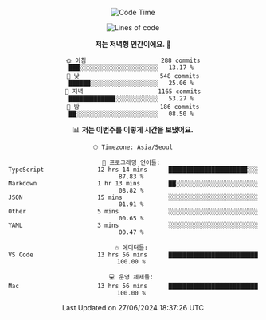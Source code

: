 <div align='center'>
 
<!--START_SECTION:waka-->
![Code Time](http://img.shields.io/badge/Code%20Time-3%2C614%20hrs%2018%20mins-blue)

![Lines of code](https://img.shields.io/badge/%EC%A0%80%EB%8A%94%20%EC%97%AC%ED%83%9C%EA%B9%8C%EC%A7%80%20-1.5%20million%20%EC%A4%84%EC%9D%98%20%EC%BD%94%EB%93%9C%EB%A5%BC%20%EC%9E%91%EC%84%B1%ED%96%88%EC%96%B4%EC%9A%94.-blue)

**저는 저녁형 인간이에요. 🦉** 

```text
🌞 아침                     288 commits         ███░░░░░░░░░░░░░░░░░░░░░░   13.17 % 
🌆 낮　                     548 commits         ██████░░░░░░░░░░░░░░░░░░░   25.06 % 
🌃 저녁                     1165 commits        █████████████░░░░░░░░░░░░   53.27 % 
🌙 밤　                     186 commits         ██░░░░░░░░░░░░░░░░░░░░░░░   08.50 % 
```


📊 **저는 이번주를 이렇게 시간을 보냈어요.** 

```text
🕑︎ Timezone: Asia/Seoul

💬 프로그래밍 언어들: 
TypeScript               12 hrs 14 mins      ██████████████████████░░░   87.83 % 
Markdown                 1 hr 13 mins        ██░░░░░░░░░░░░░░░░░░░░░░░   08.82 % 
JSON                     15 mins             ░░░░░░░░░░░░░░░░░░░░░░░░░   01.91 % 
Other                    5 mins              ░░░░░░░░░░░░░░░░░░░░░░░░░   00.65 % 
YAML                     3 mins              ░░░░░░░░░░░░░░░░░░░░░░░░░   00.47 % 

🔥 에디터들: 
VS Code                  13 hrs 56 mins      █████████████████████████   100.00 % 

💻 운영 체제들: 
Mac                      13 hrs 56 mins      █████████████████████████   100.00 % 
```


 Last Updated on 27/06/2024 18:37:26 UTC
<!--END_SECTION:waka-->
 </div>
<!---
Emewjin/Emewjin is a ✨ special ✨ repository because its `README.md` (this file) appears on your GitHub profile.
You can click the Preview link to take a look at your changes.
--->
